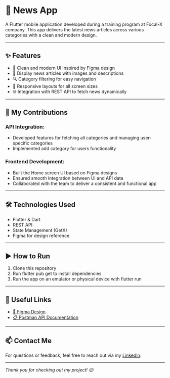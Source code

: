 # 📰 News App

A Flutter mobile application developed during a training program at Focal-X company. This app delivers the latest news articles across various categories with a clean and modern design.

---

## ✨ Features

- 🎨 Clean and modern UI inspired by Figma design  
- 📰 Display news articles with images and descriptions  
- 🔍 Category filtering for easy navigation  
- 📱 Responsive layouts for all screen sizes  
- 🌐 Integration with REST API to fetch news dynamically  

---

## 🚀 My Contributions

### API Integration:
- Developed features for fetching all categories and managing user-specific categories  
- Implemented add category for users functionality  

### Frontend Development:
- Built the Home screen UI based on Figma designs  
- Ensured smooth integration between UI and API data  
- Collaborated with the team to deliver a consistent and functional app  

---

## 🛠 Technologies Used

- Flutter & Dart  
- REST API  
- State Management (GetX)  
- Figma for design reference  

---

## ▶️ How to Run

1. Clone this repository  
2. Run flutter pub get to install dependencies  
3. Run the app on an emulator or physical device with flutter run  

---

## 🔗 Useful Links

- [🎨 Figma Design](https://www.figma.com/design/i8yjQFzICxcJhfQlKIEEK2/News-App-Design?node-id=303-836&node-type=canvas&t=yXnWEN44sbqQ48oS-0)  
- [📋 Postman API Documentation](https://documenter.getpostman.com/view/27660962/2sAYBYeUvs)  

---

## 📫 Contact Me

For questions or feedback, feel free to reach out via my [LinkedIn](https://www.linkedin.com/in/ghina-habib-3645a4271).

---

*Thank you for checking out my project! 😊*
